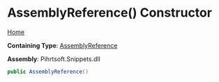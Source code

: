 # AssemblyReference\(\) Constructor

[Home](../../../../README.md)

**Containing Type**: [AssemblyReference](../README.md)

**Assembly**: Pihrtsoft\.Snippets\.dll

```csharp
public AssemblyReference()
```

